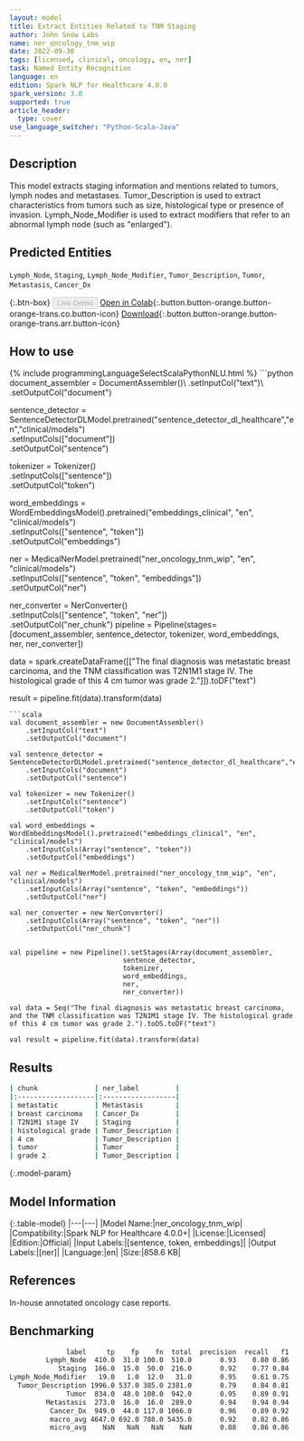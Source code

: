 ```yaml
---
layout: model
title: Extract Entities Related to TNM Staging
author: John Snow Labs
name: ner_oncology_tnm_wip
date: 2022-09-30
tags: [licensed, clinical, oncology, en, ner]
task: Named Entity Recognition
language: en
edition: Spark NLP for Healthcare 4.0.0
spark_version: 3.0
supported: true
article_header:
  type: cover
use_language_switcher: "Python-Scala-Java"
---
```


## Description

This model extracts staging information and mentions related to tumors, lymph nodes and metastases. Tumor_Description is used to extract characteristics from tumors such as size, histological type or presence of invasion. Lymph_Node_Modifier is used to extract modifiers that refer to an abnormal lymph node (such as "enlarged").

## Predicted Entities

`Lymph_Node`, `Staging`, `Lymph_Node_Modifier`, `Tumor_Description`, `Tumor`, `Metastasis`, `Cancer_Dx`

{:.btn-box}
<button class="button button-orange" disabled>Live Demo</button>
[Open in Colab](https://colab.research.google.com/github/JohnSnowLabs/spark-nlp-workshop/blob/master/tutorials/Certification_Trainings/Healthcare/27.Oncology_Model.ipynb){:.button.button-orange.button-orange-trans.co.button-icon}
[Download](https://s3.amazonaws.com/auxdata.johnsnowlabs.com/clinical/models/ner_oncology_tnm_wip_en_4.0.0_3.0_1664561705395.zip){:.button.button-orange.button-orange-trans.arr.button-icon}

## How to use



<div class="tabs-box" markdown="1">
{% include programmingLanguageSelectScalaPythonNLU.html %}
```python
document_assembler = DocumentAssembler()\
    .setInputCol("text")\
    .setOutputCol("document")

sentence_detector = SentenceDetectorDLModel.pretrained("sentence_detector_dl_healthcare","en","clinical/models")\
    .setInputCols(["document"])\
    .setOutputCol("sentence")

tokenizer = Tokenizer() \
    .setInputCols(["sentence"]) \
    .setOutputCol("token")

word_embeddings = WordEmbeddingsModel().pretrained("embeddings_clinical", "en", "clinical/models")\
    .setInputCols(["sentence", "token"]) \
    .setOutputCol("embeddings")                

ner = MedicalNerModel.pretrained("ner_oncology_tnm_wip", "en", "clinical/models") \
    .setInputCols(["sentence", "token", "embeddings"]) \
    .setOutputCol("ner")

ner_converter = NerConverter() \
    .setInputCols(["sentence", "token", "ner"]) \
    .setOutputCol("ner_chunk")
pipeline = Pipeline(stages=[document_assembler,
                            sentence_detector,
                            tokenizer,
                            word_embeddings,
                            ner,
                            ner_converter])

data = spark.createDataFrame([["The final diagnosis was metastatic breast carcinoma, and the TNM classification was T2N1M1 stage IV. The histological grade of this 4 cm tumor was grade 2."]]).toDF("text")

result = pipeline.fit(data).transform(data)
```
```scala
val document_assembler = new DocumentAssembler()
    .setInputCol("text")
    .setOutputCol("document")
    
val sentence_detector = SentenceDetectorDLModel.pretrained("sentence_detector_dl_healthcare","en","clinical/models")
    .setInputCols("document")
    .setOutputCol("sentence")
    
val tokenizer = new Tokenizer()
    .setInputCols("sentence")
    .setOutputCol("token")
    
val word_embeddings = WordEmbeddingsModel().pretrained("embeddings_clinical", "en", "clinical/models")
    .setInputCols(Array("sentence", "token"))
    .setOutputCol("embeddings")                
    
val ner = MedicalNerModel.pretrained("ner_oncology_tnm_wip", "en", "clinical/models")
    .setInputCols(Array("sentence", "token", "embeddings"))
    .setOutputCol("ner")
    
val ner_converter = new NerConverter()
    .setInputCols(Array("sentence", "token", "ner"))
    .setOutputCol("ner_chunk")

        
val pipeline = new Pipeline().setStages(Array(document_assembler,
                            sentence_detector,
                            tokenizer,
                            word_embeddings,
                            ner,
                            ner_converter))    

val data = Seq("The final diagnosis was metastatic breast carcinoma, and the TNM classification was T2N1M1 stage IV. The histological grade of this 4 cm tumor was grade 2.").toDS.toDF("text")

val result = pipeline.fit(data).transform(data)
```
</div>

## Results

```bash
| chunk              | ner_label         |
|:-------------------|:------------------|
| metastatic         | Metastasis        |
| breast carcinoma   | Cancer_Dx         |
| T2N1M1 stage IV    | Staging           |
| histological grade | Tumor_Description |
| 4 cm               | Tumor_Description |
| tumor              | Tumor             |
| grade 2            | Tumor_Description |
```

{:.model-param}
## Model Information

{:.table-model}
|---|---|
|Model Name:|ner_oncology_tnm_wip|
|Compatibility:|Spark NLP for Healthcare 4.0.0+|
|License:|Licensed|
|Edition:|Official|
|Input Labels:|[sentence, token, embeddings]|
|Output Labels:|[ner]|
|Language:|en|
|Size:|858.6 KB|

## References

In-house annotated oncology case reports.

## Benchmarking

```bash
              label     tp    fp    fn  total  precision  recall   f1
         Lymph_Node  410.0  31.0 100.0  510.0       0.93    0.80 0.86
            Staging  166.0  15.0  50.0  216.0       0.92    0.77 0.84
Lymph_Node_Modifier   19.0   1.0  12.0   31.0       0.95    0.61 0.75
  Tumor_Description 1996.0 537.0 385.0 2381.0       0.79    0.84 0.81
              Tumor  834.0  48.0 108.0  942.0       0.95    0.89 0.91
         Metastasis  273.0  16.0  16.0  289.0       0.94    0.94 0.94
          Cancer_Dx  949.0  44.0 117.0 1066.0       0.96    0.89 0.92
          macro_avg 4647.0 692.0 788.0 5435.0       0.92    0.82 0.86
          micro_avg    NaN   NaN   NaN    NaN       0.88    0.86 0.86
```